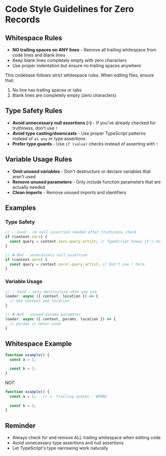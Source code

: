 # Code Style Guidelines for Zero Records

## Whitespace Rules
- **NO trailing spaces on ANY lines** - Remove all trailing whitespace from code lines and blank lines
- Keep blank lines completely empty with zero characters
- Use proper indentation but ensure no trailing spaces anywhere

This codebase follows strict whitespace rules. When editing files, ensure that:
1. No line has trailing spaces or tabs
2. Blank lines are completely empty (zero characters)

## Type Safety Rules
- **Avoid unnecessary null assertions (`!`)** - If you've already checked for truthiness, don't use `!`
- **Avoid type casting/downcasts** - Use proper TypeScript patterns instead of `as any` or type assertions
- **Prefer type guards** - Use `if (value)` checks instead of asserting with `!`

## Variable Usage Rules
- **Omit unused variables** - Don't destructure or declare variables that aren't used
- **Remove unused parameters** - Only include function parameters that are actually needed
- **Clean imports** - Remove unused imports and identifiers

## Examples

### Type Safety
```javascript
// ✅ Good - no null assertion needed after truthiness check
if (context.zero) {
  const query = context.zero.query.artist; // TypeScript knows it's not null
}

// ❌ Bad - unnecessary null assertion
if (context.zero) {
  const query = context.zero!.query.artist; // Don't use ! here
}
```

### Variable Usage
```javascript
// ✅ Good - only destructure what you use
loader: async ({ context, location }) => {
  // Use context and location
}

// ❌ Bad - unused params parameter
loader: async ({ context, params, location }) => {
  // params is never used
}
```

## Whitespace Example
```javascript
function example() {
  const a = 1;

  const b = 2;
}
```

NOT:
```javascript
function example() {
  const a = 1;   // <- trailing spaces - WRONG
  
  const b = 2;
}
```

## Reminder
- Always check for and remove ALL trailing whitespace when editing code
- Avoid unnecessary type assertions and null assertions
- Let TypeScript's type narrowing work naturally